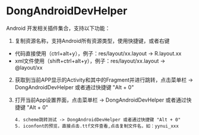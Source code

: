 # DongAndroidDevHelper

Android 开发相关插件集合，支持以下功能：

1. 复制资源名称，支持Android所有资源类型，使用快捷键，或者右键

- 代码直接使用（ctrl+alt+y），例子：res/layout/xx.layout -> R.layout.xx
- xml文件使用（shift+ctrl+alt+y），例子：res/layout/xx.layout -> @layout/xx

2. 获取到当前APP显示的Activity和其中的Fragment并进行跳转，点击菜单栏 -> DongAndroidDevHelper 或者通过快捷键 "Alt + 0"

3. 打开当前App设置界面，点击菜单栏 -> DongAndroidDevHelper 或者通过快捷键 "Alt + 0"

       4. scheme跳转测试 -> DongAndroidDevHelper 或者通过快捷键 "Alt + 0"
       5. iconfont的预览，直接点击.ttf文件查看,点击复制文件名，如：yynui_xxx

